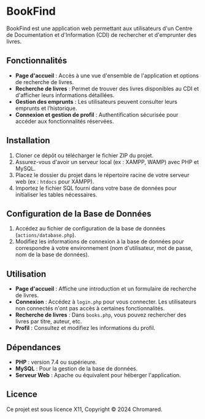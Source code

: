 # BookFind

BookFind est une application web permettant aux utilisateurs d'un Centre de Documentation et d'Information (CDI) de rechercher et d'emprunter des livres.

## Fonctionnalités

- **Page d'accueil** : Accès à une vue d'ensemble de l'application et options de recherche de livres.
- **Recherche de livres** : Permet de trouver des livres disponibles au CDI et d'afficher leurs informations détaillées.
- **Gestion des emprunts** : Les utilisateurs peuvent consulter leurs emprunts et l’historique.
- **Connexion et gestion de profil** : Authentification sécurisée pour accéder aux fonctionnalités réservées.

## Installation

1. Cloner ce dépôt ou télécharger le fichier ZIP du projet.
2. Assurez-vous d'avoir un serveur local (ex : XAMPP, WAMP) avec PHP et MySQL.
3. Placez le dossier du projet dans le répertoire racine de votre serveur web (ex : `htdocs` pour XAMPP).
4. Importez le fichier SQL fourni dans votre base de données pour initialiser les tables nécessaires.

## Configuration de la Base de Données

1. Accédez au fichier de configuration de la base de données (`actions/database.php`).
2. Modifiez les informations de connexion à la base de données pour correspondre à votre environnement (nom d'utilisateur, mot de passe, nom de la base de données).

## Utilisation

- **Page d'accueil** : Affiche une introduction et un formulaire de recherche de livres.
- **Connexion** : Accédez à `login.php` pour vous connecter. Les utilisateurs non connectés n'ont pas accès à certaines fonctionnalités.
- **Recherche de livres** : Dans `books.php`, vous pouvez rechercher des livres par titre, auteur, etc.
- **Profil** : Consultez et modifiez les informations du profil.

## Dépendances

- **PHP** : version 7.4 ou supérieure.
- **MySQL** : Pour la gestion de la base de données.
- **Serveur Web** : Apache ou équivalent pour héberger l'application.

## Licence

Ce projet est sous licence X11, Copyright © 2024 Chromared.
